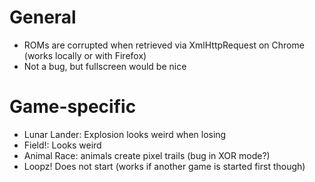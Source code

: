 # General

* ROMs are corrupted when retrieved via XmlHttpRequest on Chrome (works locally or with Firefox)
* Not a bug, but fullscreen would be nice

# Game-specific

* Lunar Lander: Explosion looks weird when losing
* Field!: Looks weird
* Animal Race: animals create pixel trails (bug in XOR mode?)
* Loopz! Does not start (works if another game is started first though)

